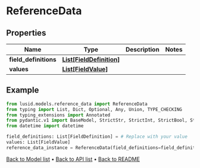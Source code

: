 # ReferenceData

## Properties
Name | Type | Description | Notes
------------ | ------------- | ------------- | -------------
**field_definitions** | [**List[FieldDefinition]**](FieldDefinition.md) |  | 
**values** | [**List[FieldValue]**](FieldValue.md) |  | 
## Example

```python
from lusid.models.reference_data import ReferenceData
from typing import List, Dict, Optional, Any, Union, TYPE_CHECKING
from typing_extensions import Annotated
from pydantic.v1 import BaseModel, StrictStr, StrictInt, StrictBool, StrictFloat, StrictBytes, Field, validator, ValidationError, conlist, constr
from datetime import datetime

field_definitions: List[FieldDefinition] = # Replace with your value
values: List[FieldValue]
reference_data_instance = ReferenceData(field_definitions=field_definitions, values=values)

```

[Back to Model list](../README.md#documentation-for-models) &#8226; [Back to API list](../README.md#documentation-for-api-endpoints) &#8226; [Back to README](../README.md)

